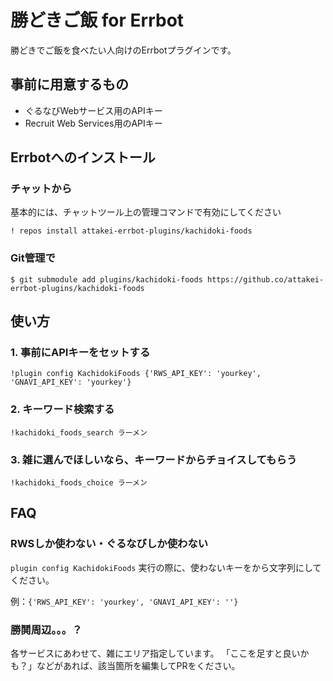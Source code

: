 # 勝どきご飯 for Errbot

勝どきでご飯を食べたい人向けのErrbotプラグインです。

## 事前に用意するもの

* ぐるなびWebサービス用のAPIキー
* Recruit Web Services用のAPIキー

## Errbotへのインストール

### チャットから

基本的には、チャットツール上の管理コマンドで有効にしてください

```
! repos install attakei-errbot-plugins/kachidoki-foods 
```

### Git管理で

```
$ git submodule add plugins/kachidoki-foods https://github.co/attakei-errbot-plugins/kachidoki-foods
```

## 使い方

### 1. 事前にAPIキーをセットする

```
!plugin config KachidokiFoods {'RWS_API_KEY': 'yourkey', 'GNAVI_API_KEY': 'yourkey'}
```

### 2. キーワード検索する

```
!kachidoki_foods_search ラーメン
```

### 3. 雑に選んでほしいなら、キーワードからチョイスしてもらう


```
!kachidoki_foods_choice ラーメン
```

## FAQ

### RWSしか使わない・ぐるなびしか使わない

`plugin config KachidokiFoods` 実行の際に、使わないキーをから文字列にしてください。

例：`{'RWS_API_KEY': 'yourkey', 'GNAVI_API_KEY': ''}`

### 勝鬨周辺。。。？

各サービスにあわせて、雑にエリア指定しています。
「ここを足すと良いかも？」などがあれば、該当箇所を編集してPRをください。

